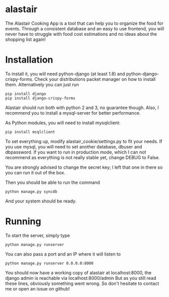 # alastair
The Alastair Cooking App is a tool that can help you to organize the food for events. Through a consistent database and an easy to use frontend, you will never have to struggle with food cost estimations and no ideas about the shopping list again!

# Installation
To install it, you will need python-django (at least 1.8) and python-django-crispy-forms. Check your distributions packet manager on how to install them. Alternatively you can just run
```
pip install django
pip install django-crispy-forms
```

Alastair should run both with python 2 and 3, no guarantee though. Also, I recommend you to install a mysql-server for better performance.

As Python modules, you will need to install mysqlclient:
```
pip install msqlclient
```

To set everything up, modify alastair_cookie/settings.py to fit your needs. If you use mysql, you will need to set another database, dbuser and dbpassword. If you want to run in production mode, which I can not recommend as everything is not really stable yet, change DEBUG to False.

You are strongly advised to change the secret key; I left that one in there so you can run it out of the box.

Then you should be able to run the command
```
python manage.py syncdb
```
And your system should be ready.


# Running

To start the server, simply type
```
python manage.py runserver
```

You can also pass a port and an IP where it will listen to
```
python manage.py runserver 0.0.0.0:8000
```

You should now have a working copy of alastair at localhost:8000, the django admin is reachable via localhost:8000/admin
But as you still read these lines, obviously something went wrong. So don't hesitate to contact me or open an issue on github!